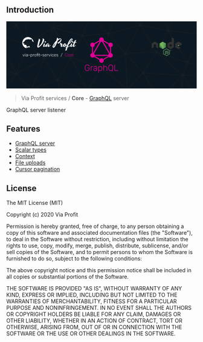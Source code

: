 ## Introduction

![via-profit-services-cover](https://github.com/via-profit-services/core/raw/master/assets/via-profit-services-cover.png)

> Via Profit services / **Core** - [GraphQL](https://graphql.org/) server

GraphQL server listener

## Features

 - [GraphQL server](./getting-started.md#basic-graphql-server)
 - [Scalar types](./typedefs.md#scalars)
 - [Context](./context.md)
 - [File uploads](./file-uploads.md)
 - [Cursor pagination](./connections.md)

## License

The MIT License (MIT)

Copyright (c) 2020 Via Profit

Permission is hereby granted, free of charge, to any person obtaining a copy
of this software and associated documentation files (the "Software"), to deal
in the Software without restriction, including without limitation the rights
to use, copy, modify, merge, publish, distribute, sublicense, and/or sell
copies of the Software, and to permit persons to whom the Software is
furnished to do so, subject to the following conditions:

The above copyright notice and this permission notice shall be included in all
copies or substantial portions of the Software.

THE SOFTWARE IS PROVIDED "AS IS", WITHOUT WARRANTY OF ANY KIND, EXPRESS OR
IMPLIED, INCLUDING BUT NOT LIMITED TO THE WARRANTIES OF MERCHANTABILITY,
FITNESS FOR A PARTICULAR PURPOSE AND NONINFRINGEMENT. IN NO EVENT SHALL THE
AUTHORS OR COPYRIGHT HOLDERS BE LIABLE FOR ANY CLAIM, DAMAGES OR OTHER
LIABILITY, WHETHER IN AN ACTION OF CONTRACT, TORT OR OTHERWISE, ARISING FROM,
OUT OF OR IN CONNECTION WITH THE SOFTWARE OR THE USE OR OTHER DEALINGS IN THE
SOFTWARE.
